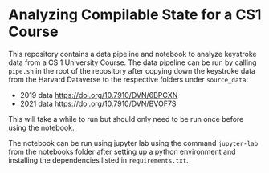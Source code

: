 # Analyzing Compilable State for a CS1 Course

This repository contains a data pipeline and notebook to analyze keystroke data from a CS 1 University Course.
The data pipeline can be run by calling `pipe.sh` in the root of the repository after copying down the keystroke data from the Harvard Dataverse to the respective folders under `source_data`:
- 2019 data https://doi.org/10.7910/DVN/6BPCXN
- 2021 data https://doi.org/10.7910/DVN/BVOF7S

This will take a while to run but should only need to be run once before using the notebook.

The notebook can be run using jupyter lab using the command `jupyter-lab` from the notebooks folder after setting up a python environment and installing the dependencies listed in `requirements.txt`.
